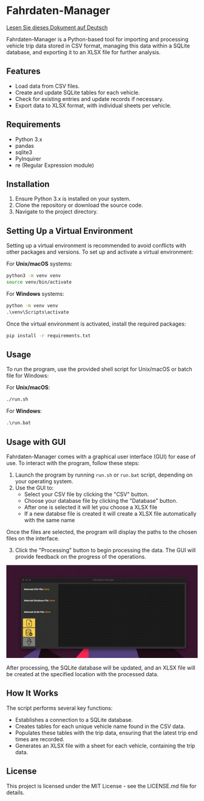 # Fahrdaten-Manager
[Lesen Sie dieses Dokument auf Deutsch](docs/ger.md)


Fahrdaten-Manager is a Python-based tool for importing and processing vehicle trip data stored in CSV format, managing this data within a SQLite database, and exporting it to an XLSX file for further analysis.

## Features

- Load data from CSV files.
- Create and update SQLite tables for each vehicle.
- Check for existing entries and update records if necessary.
- Export data to XLSX format, with individual sheets per vehicle.

## Requirements

- Python 3.x
- pandas
- sqlite3
- PyInquirer
- re (Regular Expression module)

## Installation

1. Ensure Python 3.x is installed on your system.
2. Clone the repository or download the source code.
3. Navigate to the project directory.

## Setting Up a Virtual Environment

Setting up a virtual environment is recommended to avoid conflicts with other packages and versions. To set up and activate a virtual environment:

For **Unix/macOS** systems:

```sh
python3 -m venv venv
source venv/bin/activate
```

For **Windows** systems:

```bat
python -m venv venv
.\venv\Scripts\activate
```

Once the virtual environment is activated, install the required packages:

```sh
pip install -r requirements.txt
```

## Usage

To run the program, use the provided shell script for Unix/macOS or batch file for Windows:

For **Unix/macOS**:

```sh
./run.sh
```

For **Windows**:

```bat
.\run.bat
```

## Usage with GUI

Fahrdaten-Manager comes with a graphical user interface (GUI) for ease of use. To interact with the program, follow these steps:

1. Launch the program by running `run.sh` or `run.bat` script, depending on your operating system.
2. Use the GUI to:
   - Select your CSV file by clicking the "CSV" button.
   - Choose your database file by clicking the "Database" button.
   - After one is selected it will let you choose a XLSX file
   - If a new databse file is created it will create a XLSX file automatically with the same name

Once the files are selected, the program will display the paths to the chosen files on the interface. 

3. Click the "Processing" button to begin processing the data. The GUI will provide feedback on the progress of the operations.

![Example_gui](data/Example.gif)

After processing, the SQLite database will be updated, and an XLSX file will be created at the specified location with the processed data.


## How It Works

The script performs several key functions:
- Establishes a connection to a SQLite database.
- Creates tables for each unique vehicle name found in the CSV data.
- Populates these tables with the trip data, ensuring that the latest trip end times are recorded.
- Generates an XLSX file with a sheet for each vehicle, containing the trip data.

## License

This project is licensed under the MIT License - see the LICENSE.md file for details.

